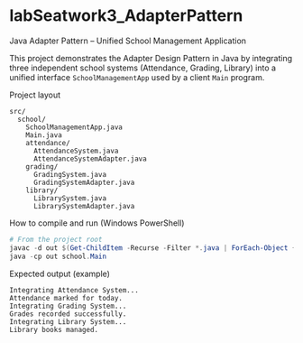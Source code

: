 # labSeatwork3_AdapterPattern

Java Adapter Pattern – Unified School Management Application

This project demonstrates the Adapter Design Pattern in Java by integrating three independent school systems (Attendance, Grading, Library) into a unified interface `SchoolManagementApp` used by a client `Main` program.

Project layout

```
src/
  school/
    SchoolManagementApp.java
    Main.java
    attendance/
      AttendanceSystem.java
      AttendanceSystemAdapter.java
    grading/
      GradingSystem.java
      GradingSystemAdapter.java
    library/
      LibrarySystem.java
      LibrarySystemAdapter.java
```

How to compile and run (Windows PowerShell)

```powershell
# From the project root
javac -d out $(Get-ChildItem -Recurse -Filter *.java | ForEach-Object { $_.FullName })
java -cp out school.Main
```

Expected output (example)

```
Integrating Attendance System...
Attendance marked for today.
Integrating Grading System...
Grades recorded successfully.
Integrating Library System...
Library books managed.
```

